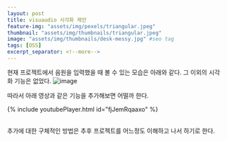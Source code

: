 ```yaml
---
layout: post
title: visuaudio 시각화 제안
feature-img: "assets/img/pexels/triangular.jpeg"
thumbnail: "assets/img/thumbnails/triangular.jpeg"
image: "assets/img/thumbnails/desk-messy.jpg" #seo tag
tags: [OSS]
excerpt_separator: <!--more-->
---
```


현재 프로젝트에서 음원을 입력했을 때 볼 수 있는 모습은 아래와 같다. 그 이외의 시각화 기능은 없었다.
![image](https://user-images.githubusercontent.com/63694834/82566735-5116f180-9bb7-11ea-9eef-abdafb0eb497.png)
<br>

따라서 아래 영상과 같은 기능을 추가해보면 어떨까 한다. 
<br>
 
 {% include youtubePlayer.html id="fjJemRqaaxo" %}  
 
<br>
추가에 대한 구체적인 방법은 추후 프로젝트를 어느정도 이해하고 나서 하기로 한다.
